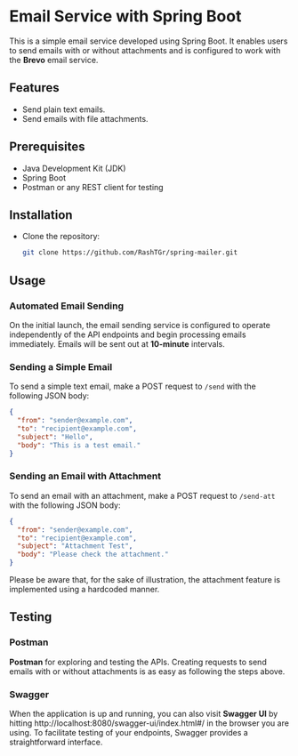 # Email Service with Spring Boot
This is a simple email service developed using Spring Boot. It enables users to send emails with or without attachments and is configured to work with the **Brevo** email service.


## Features
- Send plain text emails.
- Send emails with file attachments.

## Prerequisites

- Java Development Kit (JDK)
- Spring Boot
- Postman or any REST client for testing

## Installation

- Clone the repository:

   ```bash
   git clone https://github.com/RashTGr/spring-mailer.git


## Usage
### Automated Email Sending
On the initial launch, the email sending service is configured to operate independently 
of the API endpoints and begin processing emails immediately. Emails will be sent out 
at **10-minute** intervals.

### Sending a Simple Email
To send a simple text email, make a POST request to `/send` with the following JSON body:
```json
{
  "from": "sender@example.com",
  "to": "recipient@example.com",
  "subject": "Hello",
  "body": "This is a test email."
}
```

### Sending an Email with Attachment
To send an email with an attachment, make a POST request to `/send-att` with the following JSON body:
```json
{
  "from": "sender@example.com",
  "to": "recipient@example.com",
  "subject": "Attachment Test",
  "body": "Please check the attachment."
}
```
Please be aware that, for the sake of illustration, the attachment feature is implemented using a hardcoded manner.

## Testing
### Postman
**Postman** for exploring and testing the APIs. Creating requests to send emails with or without attachments is as easy as following the steps above.

### Swagger
When the application is up and running, you can also visit **Swagger UI** 
by hitting http://localhost:8080/swagger-ui/index.html#/ in the browser 
you are using. To facilitate testing of your endpoints, Swagger provides 
a straightforward interface.
